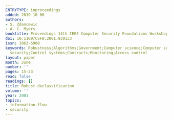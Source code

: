 ```yaml
---
ENTRYTYPE: inproceedings
added: 2019-10-06
authors:
- S. Zdancewic
- A. C. Myers
booktitle: Proceedings 14th IEEE Computer Security Foundations Workshop
doi: 10.1109/CSFW.2001.930133
issn: 1063-6900
keywords: Robustness;Algorithms;Government;Computer science;Computer security;Information
  security;Control systems;Contracts;Monitoring;Access control
layout: paper
month: June
number: ''
pages: 15-23
read: false
readings: []
title: Robust declassification
volume: ''
year: 2001
topics:
- information-flow
- security
---
```


